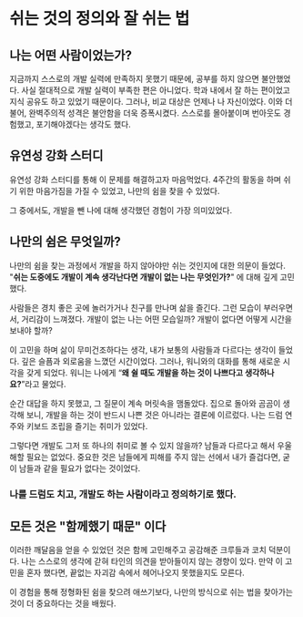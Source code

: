 # 쉬는 것의 정의와 잘 쉬는 법

## 나는 어떤 사람이었는가?

지금까지 스스로의 개발 실력에 만족하지 못했기 때문에, 공부를 하지 않으면 불안했었다. 사실 절대적으로 개발 실력이 부족한 편은 아니었다. 학과 내에서 잘 하는 편이었고 지식 공유도 하고 있었기 때문이다.
그러나, 비교 대상은 언제나 나 자신이었다. 이와 더불어, 완벽주의적 성격은 불안함을 더욱 증폭시켰다. 스스로를 몰아붙이며 번아웃도 경험했고, 포기해야겠다는 생각도 했다.

## 유연성 강화 스터디

유연성 강화 스터디를 통해 이 문제를 해결하고자 마음먹었다. 4주간의 활동을 하며 쉬기 위한 마음가짐을 가질 수 있었고, 나만의 쉼을 찾을 수 있었다.

그 중에서도, 개발을 뺀 나에 대해 생각했던 경험이 가장 의미있었다.

## 나만의 쉼은 무엇일까?

나만의 쉼을 찾는 과정에서 개발을 하지 않아야만 쉬는 것인지에 대한 의문이 들었다.
"**쉬는 도중에도 개발이 계속 생각난다면 개발이 없는 나는 무엇인가?**" 에 대해 깊게 고민했다.

사람들은 경치 좋은 곳에 놀러가거나 친구를 만나며 삶을 즐긴다. 그런 모습이 부러우면서, 거리감이 느껴졌다.
개발이 없는 나는 어떤 모습일까? 개발이 없다면 어떻게 시간을 보내야 할까?

이 고민을 하며 삶이 무미건조하다는 생각, 내가 보통의 사람들과 다르다는 생각이 들었다. 깊은 슬픔과 외로움을 느꼈던 시간이었다.
그러나, 워니와의 대화를 통해 새로운 시각을 갖게 되었다. 워니는 나에게 “**왜 쉴 때도 개발을 하는 것이 나쁘다고 생각하나요?**”라고 물었다.

순간 대답을 하지 못했고, 그 질문이 계속 머릿속을 맴돌았다.
집으로 돌아와 곰곰이 생각해 보니, 개발을 하는 것이 반드시 나쁜 것은 아니라는 결론에 이르렀다.
나는 드럼 연주와 키보드 조립을 즐기는 취미가 있었다.

그렇다면 개발도 그저 또 하나의 취미로 볼 수 있지 않을까? 남들과 다르다고 해서 우울해할 필요는 없었다.
중요한 것은 남들에게 피해를 주지 않는 선에서 내가 즐겁다면, 굳이 남들과 같을 필요가 없다는 것이었다.

### 나를 **드럼도 치고, 개발도 하는 사람**이라고 정의하기로 했다.

## 모든 것은 "함께했기 때문" 이다
이러한 깨달음을 얻을 수 있었던 것은 함께 고민해주고 공감해준 크루들과 코치 덕분이다. 
나는 스스로의 생각에 갇혀 타인의 의견을 받아들이지 않는 경향이 있다. 만약 이 고민을 혼자 했다면, 끝없는 자괴감 속에서 헤어나오지 못했을지도 모른다.

이 경험을 통해 정형화된 쉼을 찾으려 애쓰기보다, 나만의 방식으로 쉬는 법을 찾아가는 것이 더 중요하다는 것을 배웠다.


